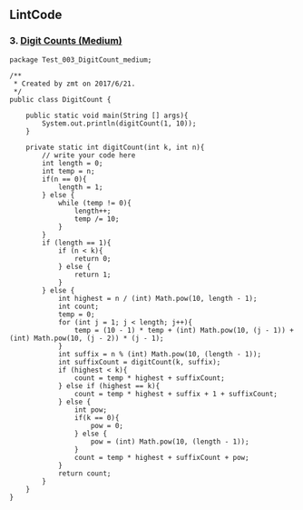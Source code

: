 ## LintCode
### 3. <a href="http://lintcode.com/problem/digit-counts"> Digit Counts (Medium) </a>

	package Test_003_DigitCount_medium;

	/**
	 * Created by zmt on 2017/6/21.
	 */
	public class DigitCount {
	
	    public static void main(String [] args){
	        System.out.println(digitCount(1, 10));
	    }
	
	    private static int digitCount(int k, int n){
	        // write your code here
	        int length = 0;
	        int temp = n;
	        if(n == 0){
	            length = 1;
	        } else {
	            while (temp != 0){
	                length++;
	                temp /= 10;
	            }
	        }
	        if (length == 1){
	            if (n < k){
	                return 0;
	            } else {
	                return 1;
	            }
	        } else {
	            int highest = n / (int) Math.pow(10, length - 1);
	            int count;
	            temp = 0;
	            for (int j = 1; j < length; j++){
	                temp = (10 - 1) * temp + (int) Math.pow(10, (j - 1)) + (int) Math.pow(10, (j - 2)) * (j - 1);
	            }
	            int suffix = n % (int) Math.pow(10, (length - 1));
	            int suffixCount = digitCount(k, suffix);
	            if (highest < k){
	                count = temp * highest + suffixCount;
	            } else if (highest == k){
	                count = temp * highest + suffix + 1 + suffixCount;
	            } else {
	                int pow;
	                if(k == 0){
	                    pow = 0;
	                } else {
	                    pow = (int) Math.pow(10, (length - 1));
	                }
	                count = temp * highest + suffixCount + pow;
	            }
	            return count;
	        }
	    }
	}

